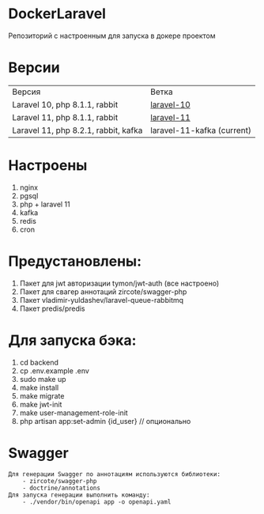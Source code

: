 # DockerLaravel
Репозиторий с настроенным для запуска в докере проектом

# Версии

<table>
    <tr>
        <td>Версия</td>
        <td>Ветка</td>
    </tr>
    <tr>
        <td>Laravel 10, php 8.1.1, rabbit</td>
        <td><a href="https://github.com/NikitinUser/DockerLaravel/tree/laravel-10">laravel-10</a></td>
    </tr>
    <tr>
        <td>Laravel 11, php 8.1.1, rabbit</td>
        <td><a href="https://github.com/NikitinUser/DockerLaravel/tree/laravel-11">laravel-11</a></td>
    </tr>
    <tr>
        <td>Laravel 11, php 8.2.1, rabbit, kafka</td>
        <td>laravel-11-kafka (current)</td>
    </tr>
</table>

# Настроены
1. nginx
2. pgsql
3. php + laravel 11
4. kafka
5. redis
6. cron

# Предустановлены:
1. Пакет для jwt авторизации tymon/jwt-auth (все настроено)
2. Пакет для свагер аннотаций zircote/swagger-php
3. Пакет vladimir-yuldashev/laravel-queue-rabbitmq
4. Пакет predis/predis

# Для запуска бэка:
1. cd backend
2. cp .env.example .env
3. sudo make up
4. make install
5. make migrate
6. make jwt-init
7. make user-management-role-init
8. php artisan app:set-admin {id_user} // опционально

# Swagger
    Для генерации Swagger по аннотациям используются библиотеки:
        - zircote/swagger-php
        - doctrine/annotations
    Для запуска генерации выполнить команду:
        - ./vendor/bin/openapi app -o openapi.yaml

